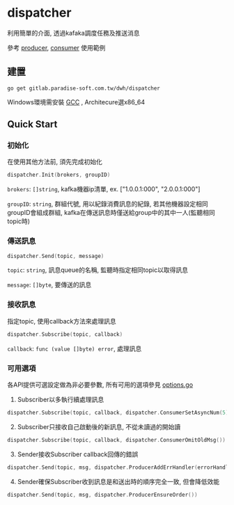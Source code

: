 # dispatcher

利用簡單的介面, 透過kafaka調度任務及推送消息

參考 [producer](./examples/producer/main.go), [consumer](./examples/consumer/main.go) 使用範例

## 建置

`go get gitlab.paradise-soft.com.tw/dwh/dispatcher`

Windows環境需安裝 [GCC](./build/mingw-w64-install.exe) , Architecure選x86_64

## Quick Start

### 初始化
在使用其他方法前, 須先完成初始化

```go
dispatcher.Init(brokers, groupID)
```
`brokers`: `[]string`, kafka機器ip清單, ex. ["1.0.0.1:000", "2.0.0.1:000"]

`groupID`: `string`, 群組代號, 用以紀錄消費訊息的紀錄, 若其他機器設定相同groupID會組成群組, kafka在傳送訊息時僅送給group中的其中一人(監聽相同topic時)

### 傳送訊息

```go
dispatcher.Send(topic, message)
```

`topic`: `string`, 訊息queue的名稱, 監聽時指定相同topic以取得訊息

`message`: `[]byte`, 要傳送的訊息

### 接收訊息
指定topic, 使用callback方法來處理訊息

```go
dispatcher.Subscribe(topic, callback)
```

`callback`: `func (value []byte) error`, 處理訊息

### 可用選項

各API提供可選設定做為非必要參數, 所有可用的選項參見 [options.go](./options.go)

1. Subscriber以多執行續處理訊息
```go
dispatcher.Subscribe(topic, callback, dispatcher.ConsumerSetAsyncNum(5))
```

2. Subscriber只接收自己啟動後的新訊息, 不從未讀過的開始讀
```go
dispatcher.Subscribe(topic, callback, dispatcher.ConsumerOmitOldMsg())
``` 

3. Sender接收Subscriber callback回傳的錯誤
```go
dispatcher.Send(topic, msg, dispatcher.ProducerAddErrHandler(errorHandler))
```

4. Sender確保Subscriber收到訊息是和送出時的順序完全一致, 但會降低效能
```go
dispatcher.Send(topic, msg, dispatcher.ProducerEnsureOrder())
```

